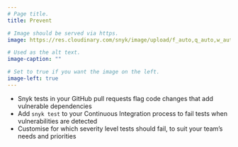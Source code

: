 ```yaml
---
# Page title.
title: Prevent

# Image should be served via https.
image: https://res.cloudinary.com/snyk/image/upload/f_auto,q_auto,w_auto/v1468839396/features/features-prevent.png

# Used as the alt text.
image-caption: ""

# Set to true if you want the image on the left.
image-left: true 
---
```


* Snyk tests in your GitHub pull requests flag code changes that add vulnerable dependencies
* Add `snyk test` to your Continuous Integration process to fail tests when vulnerabilities are detected
* Customise for which severity level tests should fail, to suit your team’s needs and priorities
